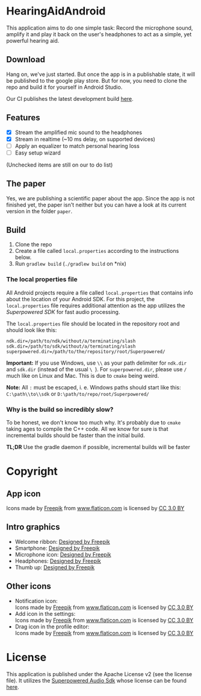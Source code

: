 # HearingAidAndroid
This application aims to do one simple task: Record the microphone sound, amplify it and play it back on the user's headphones to act as a simple, yet powerful hearing aid. 

## Download
Hang on, we've just started. But once the app is in a publishable state, it will be published to the google play store. But for now, you need to clone the repo and build it for yourself in Android Studio.

Our CI publishes the latest development build [here](https://s3.eu-central-1.amazonaws.com/vatbubhearingaidapksandreports/apk/debug/app-debug.apk).

## Features
- [x] Stream the amplified mic sound to the headphones
- [x] Stream in realtime (~10 ms delay, on supported devices)
- [ ] Apply an equalizer to match personal hearing loss
- [ ] Easy setup wizard

(Unchecked items are still on our to do list)

## The paper
Yes, we are publishing a scientific paper about the app. Since the app is not finished yet, the paper isn't neither but you can have a look at its current version in the folder `paper`.

## Build
1. Clone the repo
2. Create a file called `local.properties` according to the instructions below.
3. Run `gradlew build` (`./gradlew build` on *nix)

### The local properties file
All Android projects require a file called `local.properties` that contains info about the location of your Android SDK.
For this project, the `local.properties` file requires additional attention as the app utilizes the _Superpowered SDK_ for fast audio processing.

The `local.properties` file should be located in the repository root and should look like this:
```
ndk.dir=/path/to/ndk/without/a/terminating/slash
sdk.dir=/path/to/sdk/without/a/terminating/slash
superpowered.dir=/path/to/the/repository/root/Superpowered/
```

**Important:** If you use Windows, use `\\` as your path delimiter for `ndk.dir` and `sdk.dir` (instead of the usual `\ `).
For `superpowered.dir`, please use `/` much like on Linux and Mac. This is due to `cmake` being weird.

**Note:** All `:` must be escaped, i. e. Windows paths should start like this: `C:\path\\to\\sdk` or `D:\path/to/repo/root/Superpowered/`

### Why is the build so incredibly slow?
To be honest, we don't know too much why. It's probably due to `cmake` taking ages to compile the C++ code.
All we know for sure is that incremental builds should be faster than the initial build.

**TL;DR** Use the gradle daemon if possible, incremental builds will be faster

# Copyright
## App icon
<div>Icons made by <a href="http://www.freepik.com" title="Freepik">Freepik</a> from <a href="https://www.flaticon.com/" title="Flaticon">www.flaticon.com</a> is licensed by <a href="http://creativecommons.org/licenses/by/3.0/" title="Creative Commons BY 3.0" target="_blank">CC 3.0 BY</a></div>

## Intro graphics
- Welcome ribbon: <a href='https://www.freepik.com/free-vector/welcome-ribbon_764883.htm'>Designed by Freepik</a>
- Smartphone: <a href='https://www.freepik.com/free-vector/iphone-comparation-vector_753683.htm'>Designed by Freepik</a>
- Microphone icon: <a href='https://www.freepik.com/free-vector/microphone-icons-pack_759393.htm'>Designed by Freepik</a>
- Headphones: <a href='https://www.freepik.com/free-vector/music-studio-equipment_934908.htm'>Designed by Freepik</a>
- Thumb up: <a href='https://www.freepik.com/free-vector/decorative-thumb-up-in-flat-design_1091175.htm'>Designed by Freepik</a>

## Other icons
- Notification icon: <div>Icons made by <a href="http://www.freepik.com" title="Freepik">Freepik</a> from <a href="https://www.flaticon.com/" title="Flaticon">www.flaticon.com</a> is licensed by <a href="http://creativecommons.org/licenses/by/3.0/" title="Creative Commons BY 3.0" target="_blank">CC 3.0 BY</a></div>
- Add icon in the settings: <div>Icons made by <a href="http://www.freepik.com" title="Freepik">Freepik</a> from <a href="https://www.flaticon.com/" title="Flaticon">www.flaticon.com</a> is licensed by <a href="http://creativecommons.org/licenses/by/3.0/" title="Creative Commons BY 3.0" target="_blank">CC 3.0 BY</a></div>
- Drag icon in the profile editor: <div>Icons made by <a href="http://www.freepik.com" title="Freepik">Freepik</a> from <a href="https://www.flaticon.com/" title="Flaticon">www.flaticon.com</a> is licensed by <a href="http://creativecommons.org/licenses/by/3.0/" title="Creative Commons BY 3.0" target="_blank">CC 3.0 BY</a></div>

# License
This application is published under the Apache License v2 (see the license file). It utilizes the [Superpowered Audio Sdk](http://superpowered.com/) whose license can be found [here](http://superpowered.com/license).
